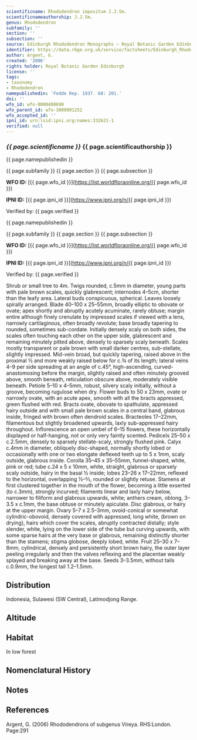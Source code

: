```yaml
---
scientificname: Rhododendron impositum J.J.Sm.
scientificnameauthorship: J.J.Sm.
genus: Rhododendron
subfamily: ''
section: ''
subsection: ''
source: Edinburgh Rhododendron Monographs – Royal Botanic Garden Edinburgh
identifier: https://data.rbge.org.uk/service/factsheets/Edinburgh_Rhododendron_Monographs.xhtml
author: Argent, G.
created: '2006'
rights holder: Royal Botanic Garden Edinburgh
license: ''
tags:
- taxonomy
- Rhododendron
namepublishedin: 'Fedde Rep. 1937. 68: 201.'
doi: ''
wfo_id: wfo-0000400690
wfo_parent_id: wfo-3000001252
wfo_accepted_id: ''
ipni_id: urn:lsid:ipni.org:names:332621-1
verified: null
---
```

### _{{ page.scientificname }}_ {{ page.scientificauthorship }}
 {{ page.namepublishedin }}

{{ page.subfamily }} {{ page.section }} {{ page.subsection }}

**WFO ID:** [{{ page.wfo_id }}](https://list.worldfloraonline.org/{{ page.wfo_id }})

**IPNI ID:** [{{ page.ipni_id }}](https://www.ipni.org/n/{{ page.ipni_id }})

Verified by: {{ page.verified }}

 {{ page.namepublishedin }}

{{ page.subfamily }} {{ page.section }} {{ page.subsection }}

**WFO ID:** [{{ page.wfo_id }}](https://list.worldfloraonline.org/{{ page.wfo_id }})

**IPNI ID:** [{{ page.ipni_id }}](https://www.ipni.org/n/{{ page.ipni_id }})

Verified by: {{ page.verified }}



Shrub or small tree to 4m. Twigs rounded, c.5mm in diameter, young parts with pale brown scales, quickly glabrescent; internodes 4–5cm, shorter than the leafy area. Lateral buds conspicuous, spherical. Leaves loosely spir­ally arranged. Blade 40–100 x 25–55mm, broadly elliptic to obovate or ovate; apex shortly and abruptly acutely acuminate, rarely obtuse; margin entire although finely crenulate by impressed scales if viewed with a lens, narrowly cartilaginous, often broadly revolute; base broadly tapering to rounded, sometimes sub-cordate. Initially densely scaly on both sides, the scales often touching each other on the upper side, glabrescent and remaining minutely pitted above, densely to sparsely scaly beneath. Scales mostly transparent or pale brown with small darker centres, sub-stellate, slightly impressed. Mid-vein broad, but quickly tapering, raised above in the proximal ½ and more weakly raised below for c.¾ of its length; lateral veins 4–9 per side spreading at an angle of c.45°, high-ascending, curved-anastomosing before the margin, slightly raised and often minutely grooved above, smooth beneath, reticulation obscure above, moderately visible beneath. Petiole 5–10 x 4–5mm, robust, silvery scaly initially, without a groove, becoming rugulose when dry. Flower buds to 50 x 23mm, ovate or narrowly ovate, with an acute apex, smooth with all the bracts appressed, green flushed with red. Bracts ovate, obovate to spathulate, appressed hairy outside and with small pale brown scales in a central band, glabrous inside, fringed with brown often dendroid scales. Bracteoles 17–22mm, filamentous but slightly broadened upwards, laxly sub-appressed hairy throughout. Inflorescence an open umbel of 6–15 flowers, these horizontally displayed or half-hanging, not or only very faintly scented. Pedicels 25–50 x c.2.5mm, densely to sparsely stellate-scaly, strongly flushed pink. Calyx c.4mm in diameter, obliquely disc-shaped, normally shortly lobed or occasionally with one or two elongate deflexed teeth up to 5 x 1mm, scaly outside, glabrous inside. Corolla 35–45 x 35–55mm, funnel-shaped, white, pink or red; tube c.24 x 5 x 10mm, white, straight, glabrous or sparsely scaly outside, hairy in the basal ½ inside; lobes 23–26 x 17–22mm, reflexed to the horizontal, overlapping ½–2⁄3, rounded or slightly retuse. Stamens at first clustered together in the mouth of the flower, becoming a little exserted (to c.3mm), strongly incurved; filaments linear and laxly hairy below, narrower to filiform and glabrous upwards, white; anthers cream, oblong, 3–3.5 x c.1mm, the base obtuse or minutely apiculate. Disc glabrous, or hairy at the upper margin. Ovary 5–7 x 2.5–3mm, ovoid-conical or somewhat cylindric-obovoid, densely covered with appressed, long white, (brown on drying), hairs which cover the scales, abruptly contracted distally; style slender, white, lying on the lower side of the tube but curving upwards, with some sparse hairs at the very base or glabrous, remaining distinctly shorter than the stamens; stigma globose, deeply lobed, white. Fruit 25–30 x 7–8mm, cylindrical, densely and persistently short brown hairy, the outer layer peeling irregularly and then the valves reflexing and the placentae weakly splayed and breaking away at the base. Seeds 3–3.5mm, without tails c.0.9mm, the longest tail 1.2–1.5mm.

## Distribution
Indonesia, Sulawesi (SW Central), Latimodjong Range.

## Altitude


## Habitat
In low forest

## Nomenclatural History

                       
## Notes


## References

Argent, G. (2006) Rhododendrons of subgenus Vireya. RHS:London. Page:291
